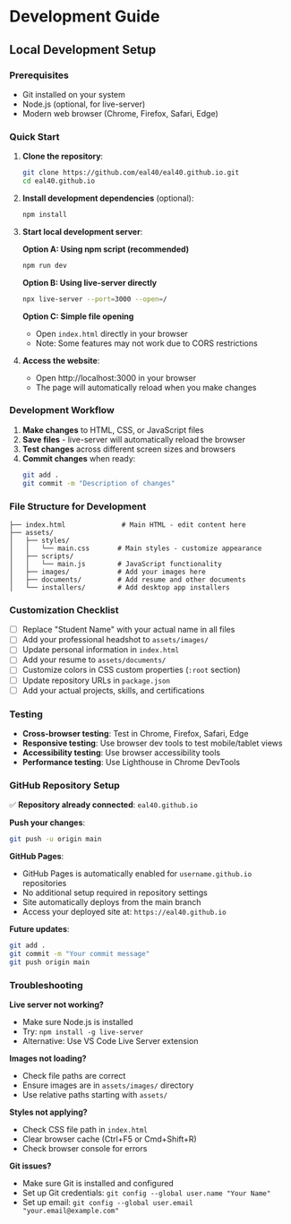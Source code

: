# Development Guide

## Local Development Setup

### Prerequisites
- Git installed on your system
- Node.js (optional, for live-server)
- Modern web browser (Chrome, Firefox, Safari, Edge)

### Quick Start

1. **Clone the repository**:
   ```bash
   git clone https://github.com/eal40/eal40.github.io.git
   cd eal40.github.io
   ```

2. **Install development dependencies** (optional):
   ```bash
   npm install
   ```

3. **Start local development server**:
   
   **Option A: Using npm script (recommended)**
   ```bash
   npm run dev
   ```
   
   **Option B: Using live-server directly**
   ```bash
   npx live-server --port=3000 --open=/
   ```
   
   **Option C: Simple file opening**
   - Open `index.html` directly in your browser
   - Note: Some features may not work due to CORS restrictions

4. **Access the website**:
   - Open http://localhost:3000 in your browser
   - The page will automatically reload when you make changes

### Development Workflow

1. **Make changes** to HTML, CSS, or JavaScript files
2. **Save files** - live-server will automatically reload the browser
3. **Test changes** across different screen sizes and browsers
4. **Commit changes** when ready:
   ```bash
   git add .
   git commit -m "Description of changes"
   ```

### File Structure for Development

```
├── index.html              # Main HTML - edit content here
├── assets/
│   ├── styles/
│   │   └── main.css       # Main styles - customize appearance
│   ├── scripts/
│   │   └── main.js        # JavaScript functionality
│   ├── images/            # Add your images here
│   ├── documents/         # Add resume and other documents
│   └── installers/        # Add desktop app installers
```

### Customization Checklist

- [ ] Replace "Student Name" with your actual name in all files
- [ ] Add your professional headshot to `assets/images/`
- [ ] Update personal information in `index.html`
- [ ] Add your resume to `assets/documents/`
- [ ] Customize colors in CSS custom properties (`:root` section)
- [ ] Update repository URLs in `package.json`
- [ ] Add your actual projects, skills, and certifications

### Testing

- **Cross-browser testing**: Test in Chrome, Firefox, Safari, Edge
- **Responsive testing**: Use browser dev tools to test mobile/tablet views
- **Accessibility testing**: Use browser accessibility tools
- **Performance testing**: Use Lighthouse in Chrome DevTools

### GitHub Repository Setup

✅ **Repository already connected**: `eal40.github.io`

**Push your changes**:
```bash
git push -u origin main
```

**GitHub Pages**:
- GitHub Pages is automatically enabled for `username.github.io` repositories
- No additional setup required in repository settings
- Site automatically deploys from the main branch
- Access your deployed site at: `https://eal40.github.io`

**Future updates**:
```bash
git add .
git commit -m "Your commit message"
git push origin main
```

### Troubleshooting

**Live server not working?**
- Make sure Node.js is installed
- Try: `npm install -g live-server`
- Alternative: Use VS Code Live Server extension

**Images not loading?**
- Check file paths are correct
- Ensure images are in `assets/images/` directory
- Use relative paths starting with `assets/`

**Styles not applying?**
- Check CSS file path in `index.html`
- Clear browser cache (Ctrl+F5 or Cmd+Shift+R)
- Check browser console for errors

**Git issues?**
- Make sure Git is installed and configured
- Set up Git credentials: `git config --global user.name "Your Name"`
- Set up email: `git config --global user.email "your.email@example.com"`